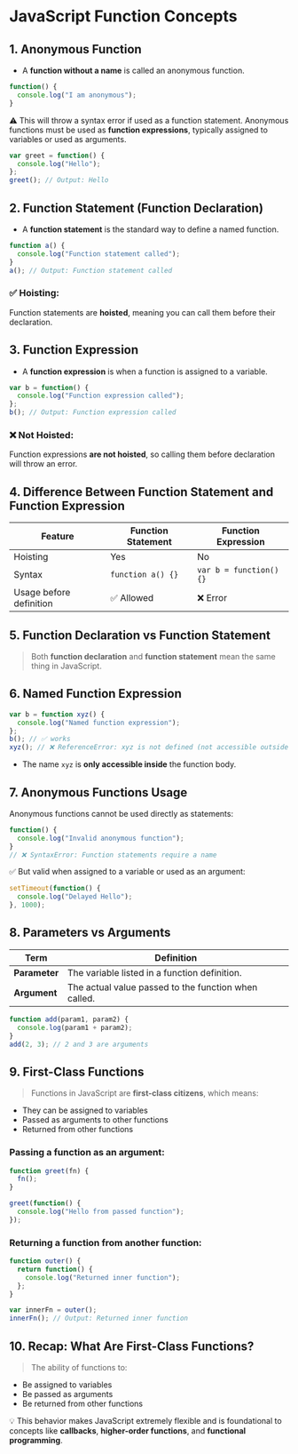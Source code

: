 # JavaScript Function Concepts

## 1. Anonymous Function

- A **function without a name** is called an anonymous function.

```js
function() {
  console.log("I am anonymous");
}
```

⚠️ This will throw a syntax error if used as a function statement. Anonymous functions must be used as **function expressions**, typically assigned to variables or used as arguments.

```js
var greet = function() {
  console.log("Hello");
};
greet(); // Output: Hello
```

## 2. Function Statement (Function Declaration)

- A **function statement** is the standard way to define a named function.

```js
function a() {
  console.log("Function statement called");
}
a(); // Output: Function statement called
```

### ✅ Hoisting:
Function statements are **hoisted**, meaning you can call them before their declaration.

## 3. Function Expression

- A **function expression** is when a function is assigned to a variable.

```js
var b = function() {
  console.log("Function expression called");
};
b(); // Output: Function expression called
```

### ❌ Not Hoisted:
Function expressions **are not hoisted**, so calling them before declaration will throw an error.

## 4. Difference Between Function Statement and Function Expression

| Feature         | Function Statement | Function Expression |
|----------------|--------------------|---------------------|
| Hoisting        | Yes                | No                  |
| Syntax          | `function a() {}`  | `var b = function() {}` |
| Usage before definition | ✅ Allowed | ❌ Error |

## 5. Function Declaration vs Function Statement

> Both **function declaration** and **function statement** mean the same thing in JavaScript.

## 6. Named Function Expression

```js
var b = function xyz() {
  console.log("Named function expression");
};
b(); // ✅ works
xyz(); // ❌ ReferenceError: xyz is not defined (not accessible outside)
```

- The name `xyz` is **only accessible inside** the function body.

## 7. Anonymous Functions Usage

Anonymous functions cannot be used directly as statements:

```js
function() {
  console.log("Invalid anonymous function");
}
// ❌ SyntaxError: Function statements require a name
```

✅ But valid when assigned to a variable or used as an argument:

```js
setTimeout(function() {
  console.log("Delayed Hello");
}, 1000);
```

## 8. Parameters vs Arguments

| Term        | Definition |
|-------------|------------|
| **Parameter** | The variable listed in a function definition. |
| **Argument**  | The actual value passed to the function when called. |

```js
function add(param1, param2) {
  console.log(param1 + param2);
}
add(2, 3); // 2 and 3 are arguments
```

## 9. First-Class Functions

> Functions in JavaScript are **first-class citizens**, which means:

- They can be assigned to variables
- Passed as arguments to other functions
- Returned from other functions

### Passing a function as an argument:

```js
function greet(fn) {
  fn();
}

greet(function() {
  console.log("Hello from passed function");
});
```

### Returning a function from another function:

```js
function outer() {
  return function() {
    console.log("Returned inner function");
  };
}

var innerFn = outer();
innerFn(); // Output: Returned inner function
```

## 10. Recap: What Are First-Class Functions?

> The ability of functions to:
- Be assigned to variables
- Be passed as arguments
- Be returned from other functions

💡 This behavior makes JavaScript extremely flexible and is foundational to concepts like **callbacks**, **higher-order functions**, and **functional programming**.